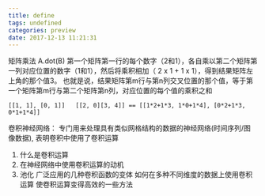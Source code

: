 ```yaml
---
title: define
tags: undefined
categories: preview
date: 2017-12-13 11:21:31
---
```


矩阵乘法 A.dot(B)
第一个矩阵第一行的每个数字（2和1），各自乘以第二个矩阵第一列对应位置的数字（1和1），然后将乘积相加（ 2 x 1 + 1 x 1），得到结果矩阵左上角的那个值3。 也就是说，结果矩阵第m行与第n列交叉位置的那个值，等于第一个矩阵第m行与第二个矩阵第n列，对应位置的每个值的乘积之和
```
[[1, 1], [0, 1]]   [[2, 0][3, 4]] == [[1*2+1*3, 1*0+1*4], [0*2+1*3, 0*1+1*4]] 
```

卷积神经网络：  专门用来处理具有类似网格结构的数据的神经网络(时间序列/图像数据), 表明卷积中使用了卷积运算
1. 什么是卷积运算
2. 在神经网络中使用卷积运算的动机
3. 池化
广泛应用的几种卷积函数的变体
如何在多种不同维度的数据上使用卷积运算
使卷积运算变得高效的一些方法


